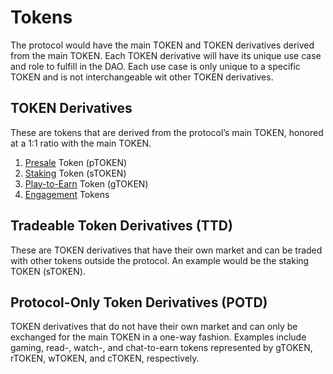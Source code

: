 # Tokens

The protocol would have the main TOKEN and TOKEN derivatives derived from the main TOKEN. Each TOKEN derivative will have its unique use case and role to fulfill in the DAO. Each use case is only unique to a specific TOKEN and is not interchangeable wit other TOKEN derivatives.

## TOKEN Derivatives

These are tokens that are derived from the protocol’s main TOKEN, honored at a 1:1 ratio with the main TOKEN.

1. [Presale](tokenomics/presale-token.md) Token (pTOKEN)
2. [Staking](utilities/staking.md) Token (sTOKEN)
3. [Play-to-Earn](utilities/nft-only/gaming.md) Token (gTOKEN)
4. [Engagement](utilities/nft-only/engagement.md) Tokens
<!--
   <ul>
   <li>Read-to-Earn Token (rTOKEN)</li>
   <li>Watch-to-Earn Token (wTOKEN)</li>
   <li>Chat-to-Earn Token (cTOKEN)</li>
   </ul>
-->

## Tradeable Token Derivatives (TTD)

These are TOKEN derivatives that have their own market and can be traded with other tokens outside the protocol. An example would be the staking TOKEN (sTOKEN).

## Protocol-Only Token Derivatives (POTD)

TOKEN derivatives that do not have their own market and can only be exchanged for the main TOKEN in a one-way fashion. Examples include gaming, read-, watch-, and chat-to-earn tokens represented by gTOKEN, rTOKEN, wTOKEN, and cTOKEN, respectively.
